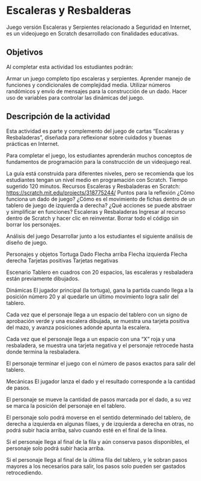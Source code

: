 # Escaleras y Resbalderas
Juego versión Escaleras y Serpientes relacionado a Seguridad en Internet, es un videojuego en Scratch desarrollado con finalidades educativas.

## Objetivos
Al completar esta actividad los estudiantes podrán: 

Armar un juego completo tipo escaleras y serpientes.
Aprender manejo de funciones y condicionales de complejidad media.
Utilizar números randómicos y envío de mensajes para la construcción de un dado.
Hacer uso de variables para controlar las dinámicas del juego.

## Descripción de la actividad
Esta actividad es parte y complemento del juego de cartas “Escaleras y Resbaladeras”, diseñada para reflexionar sobre cuidados y buenas prácticas en Internet.

Para completar el juego, los estudiantes aprenderán muchos conceptos de fundamentos de programación para la construcción de un videojuego real.

La guía está construida para diferentes niveles, pero se recomienda que los estudiantes tengan un nivel medio en programación con Scratch.
Tiempo sugerido
120 minutos.
Recursos
Escaleras y Resbaladeras en Scratch: https://scratch.mit.edu/projects/318775244/
Puntos para la reflexión
¿Cómo funciona un dado de juego?
¿Cómo es el movimiento de fichas dentro de un tablero de juego de izquierda a derecha?
¿Qué acciones se puede abstraer y simplificar en funciones?
Escaleras y Resbaladeras
Ingresar al recurso dentro de Scratch y hacer clic en reinventar.
Borrar todo el código sin borrar los personajes.

Análisis del juego
Desarrollar junto a los estudiantes el siguiente análisis de diseño de juego.

Personajes y objetos
Tortuga
Dado
Flecha arriba
Flecha izquierda
Flecha derecha
Tarjetas positivas
Tarjetas negativas

Escenario
Tablero en cuadros con 20 espacios, las escaleras y resbaladera están previamente dibujados.

Dinámicas
El jugador principal (la tortuga), gana la partida cuando llega a la posición número 20 y al quedarle un último movimiento logra salir del tablero.

Cada vez que el personaje llega a un espacio del tablero con un signo de aprobación verde y una escalera dibujada, se muestra una tarjeta positiva del mazo, y avanza posiciones adonde apunta la escalera.

Cada vez que el personaje llega a un espacio con una “X” roja y una resbaladera, se muestra una tarjeta negativa y el personaje retrocede hasta donde termina la resbaladera.

El personaje terminar el juego con el número de pasos exactos para salir del tablero.

Mecánicas
El jugador lanza el dado y el resultado corresponde a la cantidad de pasos.

El personaje se mueve la cantidad de pasos marcada por el dado, a su vez se marca la posición del personaje en el tablero.

El personaje solo podrá moverse en el sentido determinado del tablero, de derecha a izquierda en algunas filaes, y de izquierda a derecha en otras, no podrá subir hacia arriba, salvo cuando esté en el final de la línea.

Si el personaje llega al final de la fila y aún conserva pasos disponibles, el personaje solo podrá subir hacia arriba.

Si el personaje llega al final de la última fila del tablero, y le sobran pasos mayores a los necesarios para salir, los pasos solo pueden ser gastados retrocediendo.


